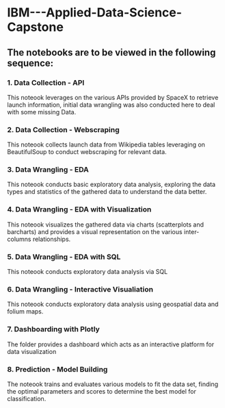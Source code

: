 # IBM---Applied-Data-Science-Capstone

## The notebooks are to be viewed in the following sequence: 

### 1. Data Collection - API
This noteook leverages on the various APIs provided by SpaceX to retrieve launch information, initial data wrangling was also conducted here to deal with some missing Data. 

### 2. Data Collection - Webscraping
This noteook collects launch data from Wikipedia tables leveraging on BeautifulSoup to conduct webscraping for relevant data.

### 3. Data Wrangling - EDA
This noteook conducts basic exploratory data analysis, exploring the data types and statistics of the gathered data to understand the data better.

### 4. Data Wrangling - EDA with Visualization
This noteook visualizes the gathered data via charts (scatterplots and barcharts) and provides a visual representation on the various inter-columns relationships.

### 5. Data Wrangling - EDA with SQL
This noteook conducts exploratory data analysis via SQL

### 6. Data Wrangling - Interactive Visualiation
This noteook conducts exploratory data analysis using geospatial data and folium maps.

### 7. Dashboarding with Plotly
The folder provides a dashboard which acts as an interactive platform for data visualization

### 8. Prediction - Model Building
The noteook trains and evaluates various models to fit the data set, finding the optimal parameters and scores to determine the best model for classification.

